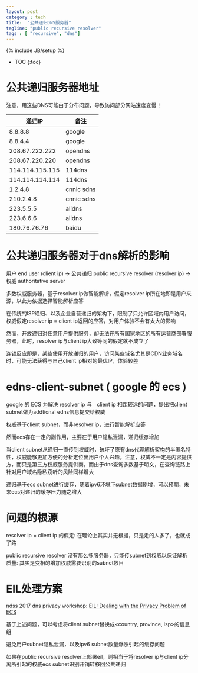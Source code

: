 ```yaml
---
layout: post
category : tech
title:  "公共递归DNS服务器"
tagline: "public recursive resolver"
tags : [ "recursive", "dns"]
---
```

{% include JB/setup %}

* TOC
{:toc}

# 公共递归服务器地址

注意，用这些DNS可能由于分布问题，导致访问部分网站速度变慢！

| 递归IP | 备注 |
| ------ | ---- |
| 8.8.8.8 | google |
| 8.8.4.4 | google |
| 208.67.222.222 | opendns |
| 208.67.220.220 | opendns |
| 114.114.115.115 | 114dns |
| 114.114.114.114 | 114dns |
| 1.2.4.8 | cnnic sdns |
| 210.2.4.8 | cnnic sdns |
| 223.5.5.5 | alidns |
| 223.6.6.6 | alidns |
| 180.76.76.76 | baidu |

# 公共递归服务器对于dns解析的影响

用户 end user (client ip) -> 公共递归 public recursive resolver (resolver ip) -> 权威 authoritative server

多数权威服务器，基于resolver ip做智能解析，假定resolver ip所在地即是用户来源，以此为依据选择智能解析应答

在传统的ISP递归、以及企业自营递归的架构下，限制了只允许区域内用户访问，权威假定resolver ip = client ip返回的应答，对用户体验不会有太大的影响

然而，开放递归对任意用户提供服务，却无法在所有国家地区的所有运营商部署服务器，此时，resolver ip与client ip大致等同的假定就不成立了

连锁反应即是，某些使用开放递归的用户，访问某些域名尤其是CDN业务域名时，可能无法获得与自己client ip相对的最优IP，体验较差

# edns-client-subnet ( google 的 ecs )

google 的 ECS 为解决 resolver ip 与　client ip 相距较远的问题，提出把client subnet做为addtional edns信息提交给权威

权威基于client subnet，而非resolver ip，进行智能解析应答

然而ecs存在一定的副作用，主要在于用户隐私泄漏，递归缓存增加

当client subnet从递归一直传到权威时，破坏了原有dns代理解析架构的半匿名特性，权威能够更加方便的分析定位出用户个人兴趣。注意，权威不一定是内容提供方，而只是第三方权威服务提供商。而由于dns查询多数基于明文，在查询链路上针对用户域名隐私窃听的风险同样增大

递归基于ecs subnet进行缓存，随着ipv6环境下subnet数据剧增，可以预期，未来ecs对递归的缓存压力随之增大

# 问题的根源

resolver ip = client ip 的假定: 在理论上其实并无根据，只是走的人多了，也就成了路

public recursive resolver 没有那么多服务器，只能传subnet到权威以保证解析质量: 其实是变相的增加权威需要识别的subnet数目 

# EIL处理方案

ndss 2017 dns privacy workshop: [EIL: Dealing with the Privacy Problem of ECS](https://github.com/abbypan/dns_test_eil)

基于上述问题，可以考虑将client subnet替换成<country, province, isp>的信息组

避免用户subnet隐私泄漏，以及ipv6 subnet数量爆涨引起的缓存问题

如果在public recursive resolver上部署eil，则相当于将resolver ip与client ip分离所引起的权威ecs subnet识别开销转移回公共递归
